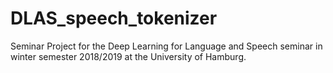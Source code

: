 # DLAS_speech_tokenizer
Seminar Project for the Deep Learning for Language and Speech seminar in winter semester 2018/2019 at the University of Hamburg.
